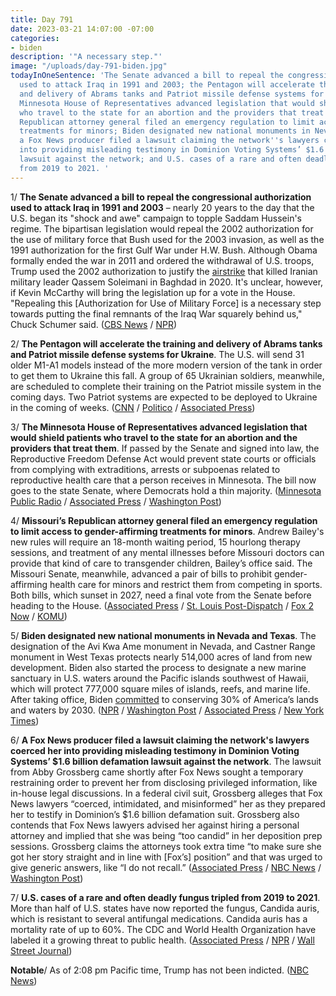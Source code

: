 ```yaml
---
title: Day 791
date: 2023-03-21 14:07:00 -07:00
categories:
- biden
description: '"A necessary step."'
image: "/uploads/day-791-biden.jpg"
todayInOneSentence: 'The Senate advanced a bill to repeal the congressional authorization
  used to attack Iraq in 1991 and 2003; the Pentagon will accelerate the training
  and delivery of Abrams tanks and Patriot missile defense systems for Ukraine; the
  Minnesota House of Representatives advanced legislation that would shield patients
  who travel to the state for an abortion and the providers that treat them; Missouri’s
  Republican attorney general filed an emergency regulation to limit access to gender-affirming
  treatments for minors; Biden designated new national monuments in Nevada and Texas;
  a Fox News producer filed a lawsuit claiming the network''s lawyers coerced her
  into providing misleading testimony in Dominion Voting Systems’ $1.6 billion defamation
  lawsuit against the network; and U.S. cases of a rare and often deadly fungus tripled
  from 2019 to 2021. '
---
```


1/ **The Senate advanced a bill to repeal the congressional authorization used to attack Iraq in 1991 and 2003** – nearly 20 years to the day that the U.S. began its "shock and awe" campaign to topple Saddam Hussein's regime. The bipartisan legislation would repeal the 2002 authorization for the use of military force that Bush used for the 2003 invasion, as well as the 1991 authorization for the first Gulf War under H.W. Bush. Although Obama formally ended the war in 2011 and ordered the withdrawal of U.S. troops, Trump used the 2002 authorization to justify the [airstrike](https://whatthefuckjusthappenedtoday.com/2020/01/05/day-1081/#1-trump-authorized-a-drone-strike-at) that killed Iranian military leader Qassem Soleimani in Baghdad in 2020. It's unclear, however, if Kevin McCarthy will bring the legislation up for a vote in the House. "Repealing this \[Authorization for Use of Military Force\] is a necessary step towards putting the final remnants of the Iraq War squarely behind us," Chuck Schumer said.  ([CBS News](https://www.cbsnews.com/news/senate-iraq-war-aumf-authorization-for-use-of-military-force-vote/) / [NPR](https://www.npr.org/2023/03/21/1164744031/the-senate-eyes-a-formal-end-to-the-iraq-war-and-a-reassertion-of-congress-power))

2/ **The Pentagon will accelerate the training and delivery of Abrams tanks and Patriot missile defense systems for Ukraine**. The U.S. will send 31 older M1-A1 models instead of the more modern version of the tank in order to get them to Ukraine this fall. A group of 65 Ukrainian soldiers, meanwhile, are scheduled to complete their training on the Patriot missile system in the coming days. Two Patriot systems are expected to be deployed to Ukraine in the coming of weeks. ([CNN](https://www.cnn.com/2023/03/21/politics/us-patriots-ukraine/index.html) / [Politico](https://www.politico.com/news/2023/03/21/us-delivery-tanks-missiles-ukraine-00088098) / [Associated Press](https://apnews.com/article/ukraine-russia-war-abrams-tanks-94294a9c1e1acc50098afa440bcb4d40))

3/ **The Minnesota House of Representatives advanced legislation that would shield patients who travel to the state for an abortion and the providers that treat them**. If passed by the Senate and signed into law, the Reproductive Freedom Defense Act would prevent state courts or officials from complying with extraditions, arrests or subpoenas related to reproductive health care that a person receives in Minnesota. The bill now goes to the state Senate, where Democrats hold a thin majority. ([Minnesota Public Radio](https://www.mprnews.org/story/2023/03/20/minnesota-house-passes-bill-that-shields-abortion-providers-outofstate-patients) / [Associated Press](https://apnews.com/article/abortion-rights-bill-minnesota-e22e5375c46d4bc2c6ca5f804137b1b5) / [Washington Post](https://www.washingtonpost.com/nation/2023/03/21/minnesota-abortion-bill/))

4/ **Missouri’s Republican attorney general filed an emergency regulation to limit access to gender-affirming treatments for minors**. Andrew Bailey's new rules will require an 18-month waiting period, 15 hourlong therapy sessions, and treatment of any mental illnesses before Missouri doctors can provide that kind of care to transgender children, Bailey’s office said. The Missouri Senate, meanwhile, advanced a pair of bills to prohibit gender-affirming health care for minors and restrict them from competing in sports. Both bills, which sunset in 2027, need a final vote from the Senate before heading to the House. ([Associated Press](https://apnews.com/article/minors-gender-affirming-care-attorney-general-missouri-7332d7baee1580d1aec122cc4210792c) / [St. Louis Post-Dispatch](https://www.stltoday.com/lifestyles/health-med-fit/health/missouri-ag-announces-rule-to-restrict-gender-affirming-care-for-minors/article_8b24ff24-dba3-5b1a-b5a1-594c1359f970.html) / [Fox 2 Now](https://fox2now.com/news/missouri/missouri-attorney-generals-plan-to-restrict-gender-affirming-care-for-minors-draws-criticism/) / [KOMU](https://www.komu.com/news/state/missouri-senate-endorses-transgender-health-restrictions/article_9b636573-3dce-5563-9c52-47fbc2fb7e14.html))

5/ **Biden designated new national monuments in Nevada and Texas**. The designation of the Avi Kwa Ame monument in Nevada, and Castner Range monument in West Texas protects nearly 514,000 acres of land from new development. Biden also started the process to designate a new marine sanctuary in U.S. waters around the Pacific islands southwest of Hawaii, which will protect 777,000 square miles of islands, reefs, and marine life. After taking office, Biden [committed](https://www.washingtonpost.com/politics/2022/11/22/report-details-how-biden-can-protect-30-percent-us-lands-waters-by-2030-without-congress/) to conserving 30% of America’s lands and waters by 2030. ([NPR](https://www.npr.org/2023/03/21/1164885621/biden-national-monuments-nevada-texas) / [Washington Post](https://www.washingtonpost.com/climate-solutions/2023/03/21/castner-range-biden-national-monuments-/) / [Associated Press](https://apnews.com/article/biden-avi-kwa-ame-nevada-conservation-willow-7378dadd793195bcedcc8562241cf54f) / [New York Times](https://www.nytimes.com/2023/03/21/climate/biden-monument-spirit-mountain.html))

6/ **A Fox News producer filed a lawsuit claiming the network's lawyers coerced her into providing misleading testimony in Dominion Voting Systems’ $1.6 billion defamation lawsuit against the network**. The lawsuit from Abby Grossberg came shortly after Fox News sought a temporary restraining order to prevent her from disclosing privileged information, like in-house legal discussions. In a federal civil suit, Grossberg alleges that Fox News lawyers “coerced, intimidated, and misinformed” her as they prepared her to testify in Dominion’s $1.6 billion defamation suit. Grossberg also contends that Fox News lawyers advised her against hiring a personal attorney and implied that she was being “too candid” in her deposition prep sessions. Grossberg claims the attorneys took extra time “to make sure she got her story straight and in line with \[Fox’s\] position” and that was urged to give generic answers, like “I do not recall.” ([Associated Press](https://apnews.com/article/fox-news-dominion-defamation-lawsuit-voting-sexism-9f0b4ec94a19fa68c1205864fef277c5) / [NBC News](https://www.nbcnews.com/politics/politics-news/fox-news-producer-alleges-network-coerced-testimony-dominion-case-rcna75871) / [Washington Post](https://www.washingtonpost.com/media/2023/03/20/fox-news-abby-grossberg-gag-order-dominion/))

7/ **U.S. cases of a rare and often deadly fungus tripled from 2019 to 2021**. More than half of U.S. states have now reported the fungus, Candida auris, which is resistant to several antifungal medications. Candida auris has a mortality rate of up to 60%. The CDC and World Health Organization have labeled it a growing threat to public health. ([Associated Press](https://apnews.com/article/candida-auris-fungus-superbug-bd20721b4233afd5e3c41432db54ea5f) / [NPR](https://www.npr.org/2023/03/21/1164912425/candida-auris-yeast-fungus-cdc-spread) / [Wall Street Journal](https://www.wsj.com/articles/deadly-fungus-detected-in-most-u-s-states-1eb3453a?mod=hp_listc_pos1))

**Notable**/ As of 2:08 pm Pacific time, Trump has not been indicted. ([NBC News](https://www.nbcnews.com/politics/donald-trump/live-blog/trump-news-grand-jury-indictment-live-updates-rcna75906))